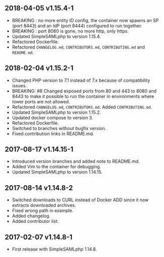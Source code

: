 ## 2018-04-05 v1.15.4-1

* BREAKING : no more entity ID config, the container now spawns an SP
  (port 8443) and an IdP (port 8444) configured to run together.
* BREAKING : port 8080 is gone, no more http, only https.
* Updated SimpleSAMLphp to version 1.15.4.
* Refactored Dockerfile.
* Refactored `CHANGELOG.md`, `CONTRIBUTORS.md`, `CONTRIBUTING.md` and
  `README.md`.

## 2018-02-04 v1.15.2-1

* Changed PHP version to 7.1 instead of 7.x because of compatibility issues.
* BREAKING: \#8 Changed exposed ports from 80 and 443 to 8080 and 8443 to make
  it possible to run the container in environments where lower ports are not
  allowed.
* Refactored `CHANGELOG.md`, `CONTRIBUTORS.md`. Added `CONTRIBUTING.md`.
* Updated SimpleSAMLphp to version 1.15.2.
* Updated docker compose to version 3.
* Refactored Dockerfile.
* Switched to branches without bugfix version.
* Fixed contribution links in README.md.

## 2017-08-17 v1.14.15-1

* Introduced version branches and added note to README.md.
* Added Vim to the container for debugging.
* Updated SimpleSAMLphp to version 1.14.15.

## 2017-08-14 v1.14.8-2

* Switched downloads to CURL instead of Docker ADD since it now extracts
  downloaded archives.
* Fixed wrong path in example.
* Added changelog.
* Added contributor list.

## 2017-02-07 v1.14.8-1

* First release with SimpleSAMLphp 1.14.8.
